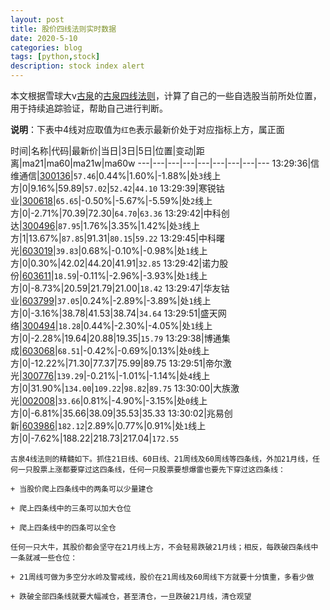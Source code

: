 ```yaml
---
layout: post
title: 股价四线法则实时数据
date: 2020-5-10
categories: blog
tags: [python,stock]
description: stock index alert
---
```



本文根据雪球大v[古泉](https://xueqiu.com/u/7148646888)的[古泉四线法则](https://xueqiu.com/7148646888/130498192)，计算了自己的一些自选股当前所处位置，用于持续追踪验证，帮助自己进行判断。

**说明**：下表中4线对应取值为`红色`表示最新价处于对应指标上方，属正面

时间|名称|代码|最新价|当日|3日|5日|位置|变动|距离|ma21|ma60|ma21w|ma60w
---|---|---|---|---|---|---|---|---
13:29:36|信维通信|[300136](https://xueqiu.com/S/SZ300136)|`57.46`|0.44%|1.60%|-1.88%|处`3`线上方|0|9.16%|59.89|`57.02`|`52.42`|`44.10`
13:29:39|寒锐钴业|[300618](https://xueqiu.com/S/SZ300618)|`65.65`|-0.50%|-5.67%|-5.59%|处`2`线上方|0|-2.71%|70.39|72.30|`64.70`|`63.36`
13:29:42|中科创达|[300496](https://xueqiu.com/S/SZ300496)|`87.95`|1.76%|3.35%|1.42%|处`3`线上方|1|13.67%|`87.85`|91.31|`80.15`|`59.22`
13:29:45|中科曙光|[603019](https://xueqiu.com/S/SH603019)|`39.83`|0.68%|-0.10%|-0.98%|处`1`线上方|0|0.30%|42.02|44.20|41.91|`32.85`
13:29:42|诺力股份|[603611](https://xueqiu.com/S/SH603611)|`18.59`|-0.11%|-2.96%|-3.93%|处`1`线上方|0|-8.73%|20.59|21.79|21.00|`18.42`
13:29:47|华友钴业|[603799](https://xueqiu.com/S/SH603799)|`37.05`|0.24%|-2.89%|-3.89%|处`1`线上方|0|-3.16%|38.78|41.53|38.74|`34.64`
13:29:51|盛天网络|[300494](https://xueqiu.com/S/SZ300494)|`18.28`|0.44%|-2.30%|-4.05%|处`1`线上方|0|-2.28%|19.64|20.88|19.35|`15.79`
13:29:38|博通集成|[603068](https://xueqiu.com/S/SH603068)|`68.51`|-0.42%|-0.69%|0.13%|处`0`线上方|0|-12.22%|71.30|77.37|75.99|89.75
13:29:51|帝尔激光|[300776](https://xueqiu.com/S/SZ300776)|`139.29`|-0.21%|-1.01%|-1.14%|处`4`线上方|0|31.90%|`134.00`|`109.22`|`98.82`|`89.75`
13:30:00|大族激光|[002008](https://xueqiu.com/S/SZ002008)|`33.66`|0.81%|-4.90%|-3.15%|处`0`线上方|0|-6.81%|35.66|38.09|35.53|35.33
13:30:02|兆易创新|[603986](https://xueqiu.com/S/SH603986)|`182.12`|2.89%|0.77%|0.91%|处`1`线上方|0|-7.62%|188.22|218.73|217.04|`172.55`

```
古泉4线法则的精髓如下。抓住21日线、60日线、21周线及60周线等四条线，外加21月线，任何一只股票上涨都要穿过这四条线，任何一只股票要想爆雷也要先下穿过这四条线：

+ 当股价爬上四条线中的两条可以少量建仓

+ 爬上四条线中的三条可以加大仓位

+ 爬上四条线中的四条可以全仓

任何一只大牛，其股价都会坚守在21月线上方，不会轻易跌破21月线；相反，每跌破四条线中一条就减一些仓位：

+ 21周线可做为多空分水岭及警戒线，股价在21周线及60周线下方就要十分慎重，多看少做

+ 跌破全部四条线就要大幅减仓，甚至清仓，一旦跌破21月线，清仓观望
```